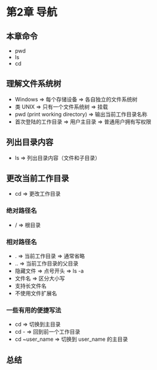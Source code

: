 # 第2章 导航

## 本章命令

- pwd
- ls
- cd

## 理解文件系统树

- Windows => 每个存储设备 => 各自独立的文件系统树
- 类 UNIX => 只有一个文件系统树 => 挂载
- pwd (print working directory) => 输出当前工作目录名称
- 首次登陆的工作目录 => 用户主目录 => 普通用户拥有写权限

## 列出目录内容

- ls => 列出目录内容（文件和子目录）

## 更改当前工作目录

- cd => 更改工作目录

### 绝对路径名

- / => 根目录

### 相对路径名

- . => 当前工作目录 => 通常省略
- .. => 当前工作目录的父目录
- 隐藏文件 => 点号开头 => ls -a
- 文件名 => 区分大小写
- 支持长文件名
- 不使用文件扩展名

### 一些有用的便捷写法

- cd => 切换到主目录
- cd - => 回到前一个工作目录
- cd ~user_name => 切换到 user_name 的主目录

## 总结
